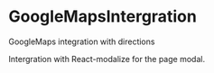 # GoogleMapsIntergration

GoogleMaps integration with directions 

Intergration with React-modalize for the page modal.
